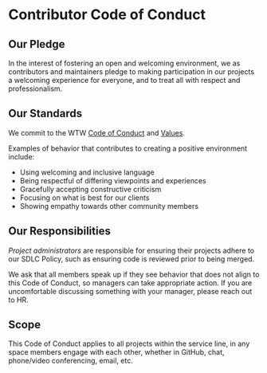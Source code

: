 # Contributor Code of Conduct

## Our Pledge

In the interest of fostering an open and welcoming environment, we as contributors and maintainers pledge to making participation in our projects a welcoming experience for everyone, and to treat all with respect and professionalism.

## Our Standards

We commit to the WTW [Code of Conduct](https://wtwonline.sharepoint.com/sites/Policies/SitePages/Code-of-Conduct.aspx) and [Values](https://wtwonline.sharepoint.com/sites/Global/SitePages/Aboutus_Values.aspx).

Examples of behavior that contributes to creating a positive environment include:         

- Using welcoming and inclusive language
- Being respectful of differing viewpoints and experiences
- Gracefully accepting constructive criticism
- Focusing on what is best for our clients
- Showing empathy towards other community members

## Our Responsibilities

_Project administrators_ are responsible for ensuring their projects adhere to our SDLC Policy, such as ensuring code is reviewed prior to being merged. 

We ask that all members speak up if they see behavior that does not align to this Code of Conduct, so managers can take appropriate action. If you are uncomfortable discussing something with your manager, please reach out to HR.

## Scope

This Code of Conduct applies to all projects within the service line, in any space members engage with each other, whether in GitHub, chat, phone/video conferencing, email, etc.
